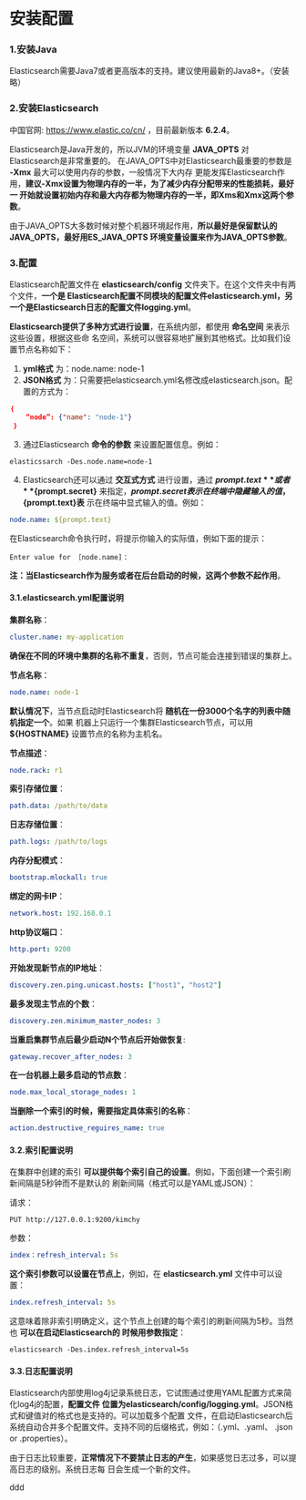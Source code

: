 安装配置
================================================================================
### 1.安装Java
Elasticsearch需要Java7或者更高版本的支持。建议使用最新的Java8+。（安装略）

### 2.安装Elasticsearch
中国官网: https://www.elastic.co/cn/ ，目前最新版本 **6.2.4**。

Elasticsearch是Java开发的，所以JVM的环境变量 **JAVA_OPTS** 对Elasticsearch是非常重要的。
在JAVA_OPTS中对Elasticsearch最重要的参数是　**-Xmx** 最大可以使用内存的参数，一般情况下大内存
更能发挥Elasticsearch作用，**建议-Xmx设置为物理内存的一半，为了减少内存分配带来的性能损耗，最好一
开始就设置初始内存和最大内存都为物理内存的一半，即Xms和Xmx这两个参数**。

由于JAVA_OPTS大多数时候对整个机器环境起作用，**所以最好是保留默认的JAVA_OPTS，最好用ES_JAVA_OPTS
环境变量设置来作为JAVA_OPTS参数**。

### 3.配置
Elasticsearch配置文件在 **elasticsearch/config** 文件夹下。在这个文件夹中有两个文件，**一个是
Elasticsearch配置不同模块的配置文件elasticsearch.yml，另一个是Elasticsearch日志的配置文件logging.yml**。

**Elasticsearch提供了多种方式进行设置**，在系统内部，都使用 **命名空间** 来表示这些设置，根据这些命
名空间，系统可以很容易地扩展到其他格式。比如我们设置节点名称如下：
1. **yml格式** 为：node.name: node-1
2. **JSON格式** 为：只需要把elasticsearch.yml名修改成elasticsearch.json。配置的方式为：
```json
｛
    “node”: {"name": "node-1"}
 ｝
```
3. 通过Elasticsearch **命令的参数** 来设置配置信息。例如：
```shell
elasticssarch -Des.node.name=node-1
```
4. Elasticsearch还可以通过 **交互式方式** 进行设置，通过 **${prompt.text}** 或者
**${prompt.secret}** 来指定，**${prompt.secret}表示在终端中隐藏输入的值，${prompt.text}表**
示在终端中显式输入的值。例如：
```yaml
node.name: ${prompt.text}
```
在Elasticsearch命令执行时，将提示你输入的实际值，例如下面的提示：
```
Enter value for ［node.name]：
```
**注：当Elasticsearch作为服务或者在后台启动的时候，这两个参数不起作用**。

#### 3.1.elasticsearch.yml配置说明
**集群名称**：
```yaml
cluster.name: my-application
```
**确保在不同的环境中集群的名称不重复**，否则，节点可能会连接到错误的集群上。

**节点名称**：
```yaml
node.name: node-1
```
**默认情况下**，当节点启动时Elasticsearch将 **随机在一份3000个名字的列表中随机指定一个**。如果
机器上只运行一个集群Elasticsearch节点，可以用 **${HOSTNAME}** 设置节点的名称为主机名。

**节点描述**：
```yaml
node.rack: r1
```

**索引存储位置**：
```yaml
path.data: /path/to/data
```

**日志存储位置**：
```yaml
path.logs: /path/to/logs
```

**内存分配模式**：
```yaml
bootstrap.mlockall: true
```

**绑定的网卡IP**：
```yaml
network.host: 192.168.0.1
```

**http协议端口**：
```yaml
http.port: 9200
```

**开始发现新节点的IP地址**：
```yaml
discovery.zen.ping.unicast.hosts: ["host1", "host2"]
```
**最多发现主节点的个数**：
```yaml
discovery.zen.minimum_master_nodes: 3
```
**当重启集群节点后最少启动N个节点后开始做恢复**:
```yaml
gateway.recover_after_nodes: 3
```
**在一台机器上最多启动的节点数**：
```yaml
node.max_local_storage_nodes: 1
```
**当删除一个索引的时候，需要指定具体索引的名称**：
```yaml
action.destructive_reguires_name: true
```

#### 3.2.索引配置说明
在集群中创建的索引 **可以提供每个索引自己的设置**。例如，下面创建一个索引刷新间隔是5秒钟而不是默认的
刷新间隔（格式可以是YAML或JSON）：

请求：
```
PUT http://127.0.0.1:9200/kimchy
```
参数：
```yaml
index：refresh_interval: 5s
```
**这个索引参数可以设置在节点上**，例如，在 **elasticsearch.yml** 文件中可以设置：
```yaml
index.refresh_interval: 5s
```
这意味着除非索引明确定义，这个节点上创建的每个索引的刷新间隔为5秒。当然也 **可以在启动Elasticsearch的
时候用参数指定**：
```shell
elasticsearch -Des.index.refresh_interval=5s
```

#### 3.3.日志配置说明
Elasticsearch内部使用log4j记录系统日志，它试图通过使用YAML配置方式来简化log4j的配置，**配置文件
位置为elasticsearch/config/logging.yml**。JSON格式和键值对的格式也是支持的。可以加载多个配置
文件，在启动Elasticsearch后系统自动合并多个配置文件。支持不同的后缀格式，例如：（.yml、.yaml、
.json or .properties）。

由于日志比较重要，**正常情况下不要禁止日志的产生**，如果感觉日志过多，可以提高日志的级别。系统日志每
日会生成一个新的文件。











































ddd
